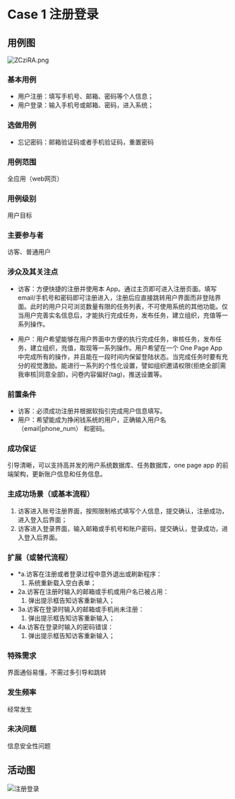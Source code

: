 # Case 1 注册登录

## 用例图

![ZCziRA.png](https://s2.ax1x.com/2019/06/23/ZCziRA.png)

### 基本用例

- 用户注册：填写手机号、邮箱、密码等个人信息；
- 用户登录：输入手机号或邮箱、密码，进入系统；

### 选做用例

- 忘记密码：邮箱验证码或者手机验证码，重置密码

### 用例范围

全应用（web网页）

### 用例级别

用户目标

### 主要参与者

访客、普通用户

### 涉众及其关注点

- 访客：方便快捷的注册并使用本 App。通过主页即可进入注册页面。填写email/手机号和密码即可注册进入，注册后应直接跳转用户界面而非登陆界面。此时的用户只可浏览数量有限的任务列表，不可使用系统的其他功能。仅当用户完善实名信息后，才能执行完成任务，发布任务，建立组织，充值等一系列操作。

- 用户：用户希望能够在用户界面中方便的执行完成任务，审核任务，发布任务，建立组织，充值，取现等一系列操作。用户希望在一个 One Page App 中完成所有的操作，并且能在一段时间内保留登陆状态。当完成任务时要有充分的视觉激励。能进行一系列的个性化设置，譬如组织邀请权限(拒绝全部|需我审核|同意全部)，问卷内容偏好(tag)，推送设置等。

  

### 前置条件

- 访客：必须成功注册并根据软指引完成用户信息填写。
- 用户：希望能成为挣闲钱系统的用户，正确输入用户名（email|phone_num） 和密码。

### 成功保证

引导清晰，可以支持高并发的用户系统数据库、任务数据库，one page app 的前端架构，更新账户信息和任务信息。

### 主成功场景（或基本流程）

1. 访客进入账号注册界面，按照限制格式填写个人信息，提交确认，注册成功，进入登入后界面；
2. 访客进入登录界面，输入邮箱或手机号和账户密码，提交确认，登录成功，进入登入后界面。

### 扩展（或替代流程）

- *a.访客在注册或者登录过程中意外退出或刷新程序：
  1. 系统重新载入空白表单；
- 2a.访客在注册时输入的邮箱或手机或用户名已被占用：
  1. 弹出提示框告知访客重新输入；
- 3a.访客在登录时输入的邮箱或手机尚未注册：
  1. 弹出提示框告知访客重新输入；
- 4a.访客在登录时输入的密码错误：
  1. 弹出提示框告知访客重新输入；

### 特殊需求

界面通俗易懂，不需过多引导和跳转

### 发生频率

经常发生

### 未决问题

信息安全性问题

## 活动图

![注册登录](https://s2.ax1x.com/2019/06/23/ZCL7ee.png)